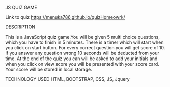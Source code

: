 JS QUIZ GAME

Link to quiz 
 https://menuka786.github.io/quizHomeowrk/

DESCRIPTION 

This is a JavaScript quiz game.You will be given 5 multi choice questions, which you have to finish in 5 minutes. There is a timer which will start when you click on start button. For every correct question you will get score of 10.  If you answer any question wrong 10 seconds will be deducted from your time. At the end of the quiz you can will be asked to add your initials and when you click on view score you will be presented with your score card. Your score will be stored in local storage. 

TECHNOLOGY USED
HTML, BOOTSTRAP, CSS, JS, Jquery



